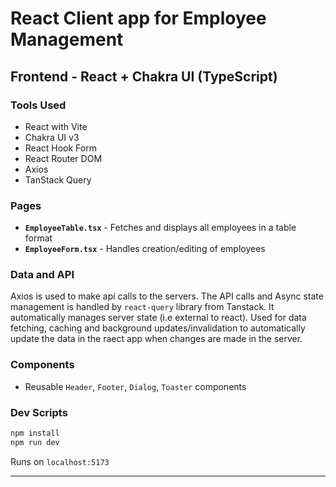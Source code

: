 # React Client app for Employee Management

## Frontend - React + Chakra UI (TypeScript)

### Tools Used

* React with Vite
* Chakra UI v3
* React Hook Form
* React Router DOM
* Axios
* TanStack Query

### Pages

* **`EmployeeTable.tsx`** - Fetches and displays all employees in a table format
* **`EmployeeForm.tsx`** - Handles creation/editing of employees

### Data and API

Axios is used to make api calls to the servers.
The API calls and Async state management is handled by `react-query` library from Tanstack.
It automatically manages server state (i.e external to react).
Used for data fetching, caching and background updates/invalidation to automatically update the data in the raect app when changes are made in the server.


### Components


* Reusable `Header`, `Footer`, `Dialog`, `Toaster` components

### Dev Scripts

```bash
npm install
npm run dev
```

Runs on `localhost:5173`

---
